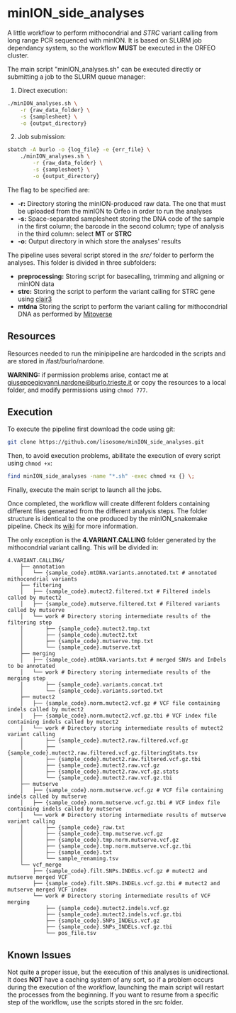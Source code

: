 # minION_side_analyses

A little workflow to perform mithocondrial and *STRC* variant calling from long range PCR sequenced with minION. It is based on SLURM job dependancy system, so the workflow **MUST** be executed in the ORFEO cluster. 

The main script "minION_analyses.sh" can be executed directly or submitting a job to the SLURM queue manager:

1. Direct execution:

```bash
./minION_analyses.sh \
    -r {raw_data_folder} \
    -s {samplesheet} \
    -o {output_directory}
```

2. Job submission:

```bash
sbatch -A burlo -o {log_file} -e {err_file} \
    ./minION_analyses.sh \
        -r {raw_data_folder} \
        -s {samplesheet} \
        -o {output_directory} 
```

The flag to be specified are:
* **-r:** Directory storing the minION-produced raw data. The one that must be uploaded from the minION to Orfeo in order to run the analyses
* **-s:** Space-separated samplesheet storing the DNA code of the sample in the first column; the barcode in the second column; type of analysis in the third column: select **MT** or **STRC**
* **-o:** Output directory in which store the analyses' results

The pipeline uses several script stored in the *src/* folder to perform the analyses. This folder is divided in three subfolders:
* **preprocessing:** Storing script for basecalling, trimming and aligning or minION data
* **strc:** Storing the script to perform the variant calling for STRC gene using [clair3](https://github.com/HKU-BAL/Clair3)
* **mtdna** Storing the script to perform the variant calling for mithocondrial DNA as performed by [Mitoverse](https://mitoverse.i-med.ac.at/#!)

## Resources

Resources needed to run the minipipeline are hardcoded in the scripts and are stored in /fast/burlo/nardone. 

**WARNING:** if permission problems arise, contact me at giuseppegiovanni.nardone@burlo.trieste.it or copy the resources to a local folder, and modify permissions using `chmod 777`.

## Execution

To execute the pipeline first download the code using git:
    
```bash
git clone https://github.com/lisosome/minION_side_analyses.git
```

Then, to avoid execution problems, abilitate the execution of every script using `chmod +x`:

```bash
find minION_side_analyses -name "*.sh" -exec chmod +x {} \;
```

Finally, execute the main script to launch all the jobs.


Once completed, the workflow will create different folders containing different files generated from the different analysis steps. The folder structure is identical to the one produced by the minION_snakemake pipeline. Check its [wiki](https://github.com/lisosome/minION_snakemake/wiki/Whole-Genome-Sequencing-analysis-protocol) for more information.


The only exception is the **4.VARIANT.CALLING** folder generated by the mithocondrial variant calling. This will be divided in:
    
```
4.VARIANT.CALLING/
    ├── annotation
    │   └── {sample_code}.mtDNA.variants.annotated.txt # annotated mithocondrial variants
    ├── filtering
    │   ├── {sample_code}.mutect2.filtered.txt # Filtered indels called by mutect2
    │   ├── {sample_code}.mutserve.filtered.txt # Filtered variants called by mutserve
    │   └── work # Directory storing intermediate results of the filtering step
    │       ├── {sample_code}.mutect2.tmp.txt
    │       ├── {sample_code}.mutect2.txt
    │       ├── {sample_code}.mutserve.tmp.txt
    │       └── {sample_code}.mutserve.txt
    ├── merging 
    │   ├── {sample_code}.mtDNA.variants.txt # merged SNVs and InDels to be annotated
    │   └── work # Directory storing intermediate results of the merging step
    │       ├── {sample_code}.variants.concat.txt
    │       └── {sample_code}.variants.sorted.txt
    ├── mutect2 
    │   ├── {sample_code}.norm.mutect2.vcf.gz # VCF file containing indels called by mutect2
    │   ├── {sample_code}.norm.mutect2.vcf.gz.tbi # VCF index file containing indels called by mutect2
    │   └── work # Directory storing intermediate results of mutect2 variant calling 
    │       ├── {sample_code}.mutect2.raw.filtered.vcf.gz
    │       ├── {sample_code}.mutect2.raw.filtered.vcf.gz.filteringStats.tsv
    │       ├── {sample_code}.mutect2.raw.filtered.vcf.gz.tbi
    │       ├── {sample_code}.mutect2.raw.vcf.gz
    │       ├── {sample_code}.mutect2.raw.vcf.gz.stats
    │       └── {sample_code}.mutect2.raw.vcf.gz.tbi
    ├── mutserve
    │   ├── {sample_code}.norm.mutserve.vcf.gz # VCF file containing indels called by mutserve
    │   ├── {sample_code}.norm.mutserve.vcf.gz.tbi # VCF index file containing indels called by mutserve
    │   └── work # Directory storing intermediate results of mutserve variant calling
    │       ├── {sample_code}_raw.txt
    │       ├── {sample_code}.tmp.mutserve.vcf.gz
    │       ├── {sample_code}.tmp.norm.mutserve.vcf.gz
    │       ├── {sample_code}.tmp.norm.mutserve.vcf.gz.tbi
    │       ├── {sample_code}.txt
    │       └── sample_renaming.tsv
    └── vcf_merge
        ├── {sample_code}.filt.SNPs.INDELs.vcf.gz # mutect2 and mutserve merged VCF
        ├── {sample_code}.filt.SNPs.INDELs.vcf.gz.tbi # mutect2 and mutserve merged VCF index
        └── work # Directory storing intermediate results of VCF merging
            ├── {sample_code}.mutect2.indels.vcf.gz
            ├── {sample_code}.mutect2.indels.vcf.gz.tbi
            ├── {sample_code}.SNPs_INDELs.vcf.gz
            ├── {sample_code}.SNPs_INDELs.vcf.gz.tbi
            └── pos_file.tsv
```

## Known Issues

Not quite a proper issue, but the execution of this analyses is unidirectional. It does **NOT** have a caching system of any sort, so if a problem occurs during the execution of the workflow, launching the main script will restart the processes from the beginning. If you want to resume from a specific step of the workflow, use the scripts stored in the src folder.